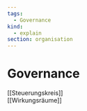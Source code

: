 ```yaml
---
tags:
  - Governance
kind:
  - explain
section: organisation
---
```


# Governance

[[Steuerungskreis]]\
[[Wirkungsräume]]
